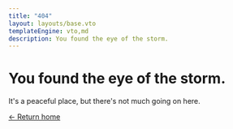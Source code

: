 ```yaml
---
title: "404"
layout: layouts/base.vto
templateEngine: vto,md
description: You found the eye of the storm.
---
```


# You found the eye of the storm.

It's a peaceful place, but there's not much going on here.

[← Return home](/)